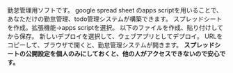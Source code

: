 勤怠管理用ソフトです。
google spread sheet のapps scriptを用いることで、あなただけの勤怠管理、todo管理システムが構築できます。
スプレッドシートを作成。拡張機能->apps scriptを選択。
以下のファイルを作成、貼り付けしてから保存。
新しいデプロイを選択して、ウェブアプリとしてデプロイ。
URLをコピーして、ブラウザで開くと、勤怠管理システムが開きます。
**スプレッドシートの公開設定を個人のみにしておくと、他の人がアクセスできないので安心です。**